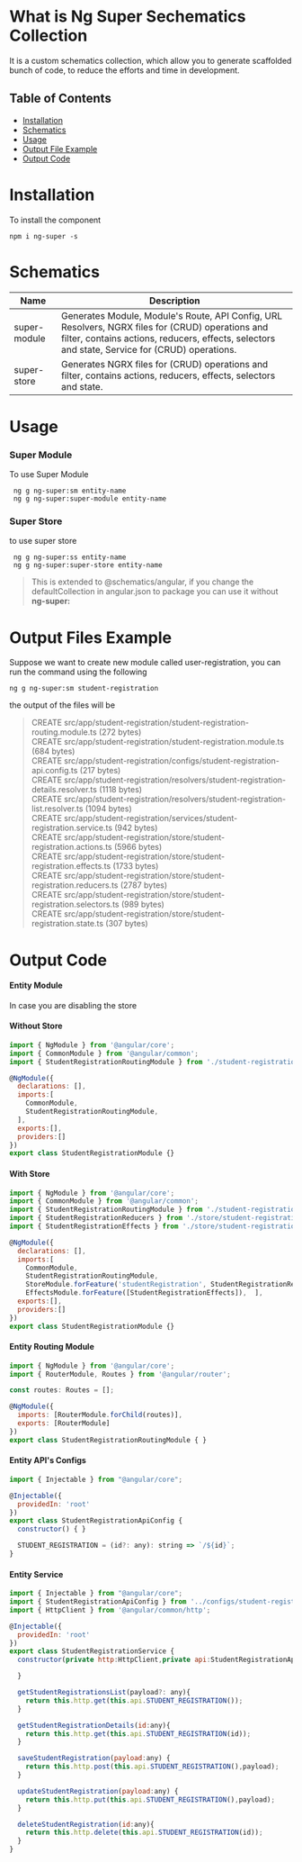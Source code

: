 # What is Ng Super Sechematics Collection

It is a custom schematics collection, which allow you to generate scaffolded bunch of code, to reduce the efforts and time in development.

## Table of Contents

* [Installation](#installation)
* [Schematics](#schematics)
* [Usage](#usage)
* [Output File Example](#example)
* [Output Code](#code)

# Installation[](#installation) 
To install the component
```
npm i ng-super -s
```
 
# Schematics[](#schematics) 

| Name           | Description                                                                                               |
| -------------- | ----------------------------------------------------------------------------------------------------------|
| super-module   | Generates Module, Module's Route, API Config, URL Resolvers, NGRX files for (CRUD) operations and filter, contains actions, reducers, effects, selectors and state, Service for (CRUD) operations.                         |
| super-store    | Generates NGRX files for (CRUD) operations and filter, contains actions, reducers, effects, selectors and state. |


# Usage[](#usage)
### Super Module
To use Super Module
```
 ng g ng-super:sm entity-name
 ng g ng-super:super-module entity-name
```

### Super Store
to use super store
```
 ng g ng-super:ss entity-name
 ng g ng-super:super-store entity-name
```

> This is extended to @schematics/angular, if you change the defaultCollection in angular.json to package 
> you can use it without **ng-super:**


# Output Files Example[](#example)
Suppose we want to create new module called user-registration, you can run the command using the following
```
ng g ng-super:sm student-registration
```
the output of the files will be
> CREATE src/app/student-registration/student-registration-routing.module.ts (272 bytes)<br>
> CREATE src/app/student-registration/student-registration.module.ts (684 bytes)<br>
> CREATE src/app/student-registration/configs/student-registration-api.config.ts (217 bytes)<br>
> CREATE src/app/student-registration/resolvers/student-registration-details.resolver.ts (1118 bytes)<br>
> CREATE src/app/student-registration/resolvers/student-registration-list.resolver.ts (1094 bytes)<br>
> CREATE src/app/student-registration/services/student-registration.service.ts (942 bytes)<br>
> CREATE src/app/student-registration/store/student-registration.actions.ts (5966 bytes)<br>
> CREATE src/app/student-registration/store/student-registration.effects.ts (1733 bytes)<br>
> CREATE src/app/student-registration/store/student-registration.reducers.ts (2787 bytes)<br>
> CREATE src/app/student-registration/store/student-registration.selectors.ts (989 bytes)<br>
> CREATE src/app/student-registration/store/student-registration.state.ts (307 bytes)

# Output Code[](#code)
#### Entity Module
In case you are disabling the store

#### Without Store

```javascript
import { NgModule } from '@angular/core';
import { CommonModule } from '@angular/common';
import { StudentRegistrationRoutingModule } from './student-registration-routing.module';

@NgModule({
  declarations: [],
  imports:[
    CommonModule,
    StudentRegistrationRoutingModule,
  ],
  exports:[],
  providers:[]
})
export class StudentRegistrationModule {}
```
#### With Store

```javascript
import { NgModule } from '@angular/core';
import { CommonModule } from '@angular/common';
import { StudentRegistrationRoutingModule } from './student-registration-routing.module';
import { StudentRegistrationReducers } from './store/student-registration.reducers';
import { StudentRegistrationEffects } from './store/student-registration.effects';

@NgModule({
  declarations: [],
  imports:[
    CommonModule,
    StudentRegistrationRoutingModule,
    StoreModule.forFeature('studentRegistration', StudentRegistrationReducers),
    EffectsModule.forFeature([StudentRegistrationEffects]),  ],
  exports:[],
  providers:[]
})
export class StudentRegistrationModule {}
```
#### Entity Routing Module
```javascript
import { NgModule } from '@angular/core';
import { RouterModule, Routes } from '@angular/router';

const routes: Routes = [];

@NgModule({
  imports: [RouterModule.forChild(routes)],
  exports: [RouterModule]
})
export class StudentRegistrationRoutingModule { }
```
#### Entity API's Configs
```javascript
import { Injectable } from "@angular/core";

@Injectable({
  providedIn: 'root'
})
export class StudentRegistrationApiConfig {
  constructor() { }

  STUDENT_REGISTRATION = (id?: any): string => `/${id}`;
}
```
#### Entity Service
```javascript
import { Injectable } from "@angular/core";
import { StudentRegistrationApiConfig } from '../configs/student-registration-api.config';
import { HttpClient } from '@angular/common/http';

@Injectable({
  providedIn: 'root'
})
export class StudentRegistrationService {
  constructor(private http:HttpClient,private api:StudentRegistrationApiConfig) {

  }

  getStudentRegistrationsList(payload?: any){
    return this.http.get(this.api.STUDENT_REGISTRATION());
  }

  getStudentRegistrationDetails(id:any){
    return this.http.get(this.api.STUDENT_REGISTRATION(id));
  }

  saveStudentRegistration(payload:any) {
    return this.http.post(this.api.STUDENT_REGISTRATION(),payload);
  }

  updateStudentRegistration(payload:any) {
    return this.http.put(this.api.STUDENT_REGISTRATION(),payload);
  }

  deleteStudentRegistration(id:any){
    return this.http.delete(this.api.STUDENT_REGISTRATION(id));
  }
}
```





